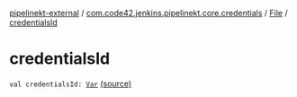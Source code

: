 [pipelinekt-external](../../index.md) / [com.code42.jenkins.pipelinekt.core.credentials](../index.md) / [File](index.md) / [credentialsId](./credentials-id.md)

# credentialsId

`val credentialsId: `[`Var`](../../com.code42.jenkins.pipelinekt.core.vars/-var/index.md) [(source)](https://github.com/code42/pipelinekt/tree/master/core/src/main/kotlin/com/code42/jenkins/pipelinekt/core/credentials/File.kt#L5)